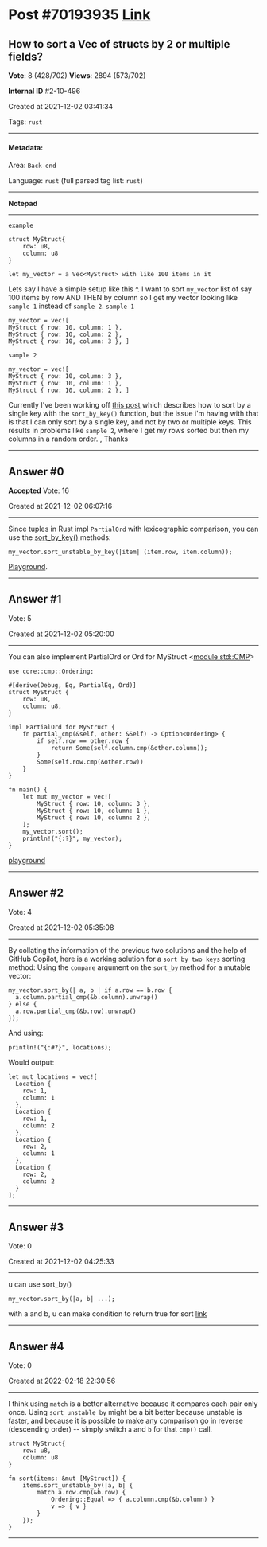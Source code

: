 
# Post \#70193935 [Link](https://stackoverflow.com/questions/70193935/)

## How to sort a Vec of structs by 2 or multiple fields?

**Vote**: 8 (428/702) **Views**: 2894 (573/702) 

**Internal ID** \#2-10-496

Created at 2021-12-02 03:41:34

Tags: `rust`

----------

#### Metadata:

Area: `Back-end`

Language: `rust` (full parsed tag list: `rust`)

----------

**Notepad**


----------

`example`
```
struct MyStruct{
    row: u8,
    column: u8
}

let my_vector = a Vec<MyStruct> with like 100 items in it
```

Lets say I have a simple setup like this ^. I want to sort `my_vector` list of say 100 items by row AND THEN by column so I get my vector looking like `sample 1` instead of `sample 2`.
`sample 1`
```
my_vector = vec![
MyStruct { row: 10, column: 1 },
MyStruct { row: 10, column: 2 },
MyStruct { row: 10, column: 3 }, ]
```

`sample 2`
```
my_vector = vec![
MyStruct { row: 10, column: 3 },
MyStruct { row: 10, column: 1 },
MyStruct { row: 10, column: 2 }, ]
```

Currently I've been working off [this post](https://stackoverflow.com/questions/56105305/how-to-sort-a-vec-of-structs-by-a-string-field) which describes how to sort by a single key with the `sort_by_key()` function, but the issue i'm having with that is that I can only sort by a single key, and not by two or multiple keys. This results in problems like `sample 2`, where I get my rows sorted but then my columns in a random order.
,  Thanks


----------
        
## Answer \#0

**Accepted** Vote: 16

Created at 2021-12-02 06:07:16

------------

Since tuples in Rust impl `PartialOrd` with lexicographic comparison, you can use the [sort_by_key()](https://doc.rust-lang.org/stable/std/vec/struct.Vec.html#method.sort_by_key) methods:
```
my_vector.sort_unstable_by_key(|item| (item.row, item.column));
```

[Playground](https://play.rust-lang.org/?version=stable&mode=debug&edition=2021&gist=247008cdf02c485557a2d0fe23328dd9).


------------
    
    
## Answer \#1

 Vote: 5

Created at 2021-12-02 05:20:00

------------

You can also implement PartialOrd or Ord for MyStruct <[module std::CMP](https://doc.rust-lang.org/std/cmp/index.html)>
```
use core::cmp::Ordering;

#[derive(Debug, Eq, PartialEq, Ord)]
struct MyStruct {
    row: u8,
    column: u8,
}

impl PartialOrd for MyStruct {
    fn partial_cmp(&self, other: &Self) -> Option<Ordering> {
        if self.row == other.row {
            return Some(self.column.cmp(&other.column));
        }
        Some(self.row.cmp(&other.row))
    }
}

fn main() {
    let mut my_vector = vec![
        MyStruct { row: 10, column: 3 },
        MyStruct { row: 10, column: 1 },
        MyStruct { row: 10, column: 2 },
    ];
    my_vector.sort();
    println!("{:?}", my_vector);
}
```

[playground](https://play.rust-lang.org/?version=stable&mode=debug&edition=2021&gist=c02c3ba6091464fa24a6871ddf5c1606)


------------
    
    
## Answer \#2

 Vote: 4

Created at 2021-12-02 05:35:08

------------

By collating the information of the previous two solutions and the help of GitHub Copilot, here is a working solution for a `sort by two keys` sorting method:
Using the `compare` argument on the `sort_by` method for a mutable vector:
```
my_vector.sort_by(| a, b | if a.row == b.row {
  a.column.partial_cmp(&b.column).unwrap()
} else {
  a.row.partial_cmp(&b.row).unwrap()
});
```

And using:
```
println!("{:#?}", locations);
```

Would output:
```
let mut locations = vec![
  Location {
    row: 1,
    column: 1
  },
  Location {
    row: 1,
    column: 2
  },
  Location {
    row: 2,
    column: 1
  },
  Location {
    row: 2,
    column: 2
  }
];
```



------------
    
    
## Answer \#3

 Vote: 0

Created at 2021-12-02 04:25:33

------------

u can use sort_by()
```
my_vector.sort_by(|a, b| ...);
```

with a and b, u can make condition to return true for sort
[link](https://rust-lang-nursery.github.io/rust-cookbook/algorithms/sorting.html)


------------
    
    
## Answer \#4

 Vote: 0

Created at 2022-02-18 22:30:56

------------

I think using `match` is a better alternative because it compares each pair only once. Using `sort_unstable_by` might be a bit better because unstable is faster, and because it is possible to make any comparison go in reverse (descending order) -- simply switch `a` and `b` for that `cmp()` call.
```
struct MyStruct{
    row: u8,
    column: u8
}

fn sort(items: &mut [MyStruct]) {
    items.sort_unstable_by(|a, b| {
        match a.row.cmp(&b.row) {
            Ordering::Equal => { a.column.cmp(&b.column) }
            v => { v }
        }
    });
}
```



------------
    
    
